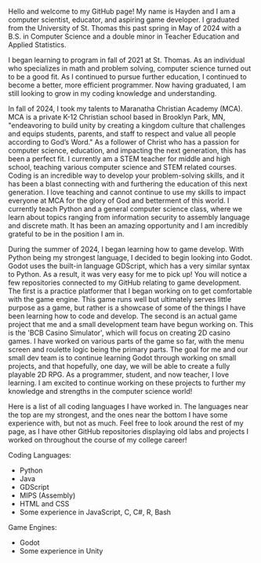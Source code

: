 Hello and welcome to my GitHub page! My name is Hayden and I am a computer scientist, educator, and aspiring game developer. I graduated from the University of St. Thomas this past spring in May of 2024 with a B.S. in Computer Science and a double minor in Teacher Education and Applied Statistics.

I began learning to program in fall of 2021 at St. Thomas. As an individual who specializes in math and problem solving, computer science turned out to be a good fit. As I continued to pursue further education, I continued to become a better, more efficient programmer. Now having graduated, I am still looking to grow in my coding knowledge and understanding. 

In fall of 2024, I took my talents to Maranatha Christian Academy (MCA). MCA is a private K-12 Christian school based in Brooklyn Park, MN, "endeavoring to build unity by creating a kingdom culture that challenges and equips students, parents, and staff to respect and value all people according to God’s Word." As a follower of Christ who has a passion for computer science, education, and impacting the next generation, this has been a perfect fit. I currently am a STEM teacher for middle and high school, teaching various computer science and STEM related courses. Coding is an incredible way to develop your problem-solving skills, and it has been a blast connecting with and furthering the education of this next generation. I love teaching and cannot continue to use my skills to impact everyone at MCA for the glory of God and betterment of this world. I currently teach Python and a general computer science class, where we learn about topics ranging from information security to assembly language and discrete math. It has been an amazing opportunity and I am incredibly grateful to be in the position I am in.

During the summer of 2024, I began learning how to game develop. With Python being my strongest language, I decided to begin looking into Godot. Godot uses the built-in language GDScript, which has a very similar syntax to Python. As a result, it was very easy for me to pick up! You will notice a few repositories connected to my GitHub relating to game development. The first is a practice platformer that I began working on to get comfortable with the game engine. This game runs well but ultimately serves little purpose as a game, but rather is a showcase of some of the things I have been learning how to code and develop. The second is an actual game project that me and a small development team have begun working on. This is the 'BCB Casino Simulator', which will focus on creating 2D casino games. I have worked on various parts of the game so far, with the menu screen and roulette logic being the primary parts. The goal for me and our small dev team is to continue learning Godot through working on small projects, and that hopefully, one day, we will be able to create a fully playable 2D RPG. As a programmer, student, and now teacher, I love learning. I am excited to continue working on these projects to further my knowledge and strengths in the computer science world!

Here is a list of all coding languages I have worked in. The languages near the top are my strongest, and the ones near the bottom I have some experience with, but not as much. Feel free to look around the rest of my page, as I have other GitHub repositories displaying old labs and projects I worked on throughout the course of my college career!

Coding Languages:
  - Python
  - Java
  - GDScript
  - MIPS (Assembly)
  - HTML and CSS
  - Some experience in JavaScript, C, C#, R, Bash

Game Engines:
- Godot
- Some experience in Unity
